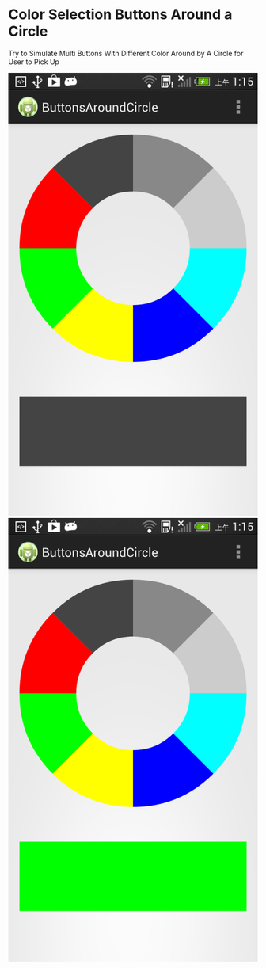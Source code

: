 Color Selection Buttons Around a Circle
===================

Try to Simulate Multi Buttons With Different Color Around by A Circle for User to Pick Up

![Example Image1][1]
![Example Image2][2]

 [1]: https://github.com/BramYeh/ButtonsAroundCircle/blob/master/demo1.png
 [2]: https://github.com/BramYeh/ButtonsAroundCircle/blob/master/demo2.png
